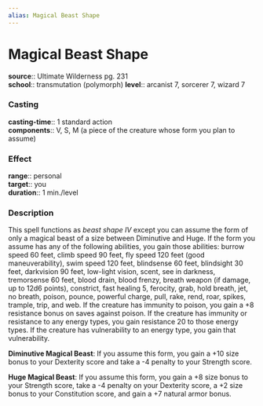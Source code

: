 ```yaml
---
alias: Magical Beast Shape
---
```


# Magical Beast Shape 

**source**:: Ultimate Wilderness pg. 231  
**school**:: transmutation (polymorph)
**level**:: arcanist 7, sorcerer 7, wizard 7

### Casting 

**casting-time**:: 1 standard action  
**components**:: V, S, M (a piece of the creature whose form you plan to assume)

### Effect 

**range**:: personal  
**target**:: you  
**duration**:: 1 min./level

### Description 

This spell functions as *beast shape IV* except you can assume the form of only a magical beast of a size between Diminutive and Huge. If the form you assume has any of the following abilities, you gain those abilities: burrow speed 60 feet, climb speed 90 feet, fly speed 120 feet (good maneuverability), swim speed 120 feet, blindsense 60 feet, blindsight 30 feet, darkvision 90 feet, low-light vision, scent, see in darkness, tremorsense 60 feet, blood drain, blood frenzy, breath weapon (if damage, up to 12d6 points), constrict, fast healing 5, ferocity, grab, hold breath, jet, no breath, poison, pounce, powerful charge, pull, rake, rend, roar, spikes, trample, trip, and web. If the creature has immunity to poison, you gain a +8 resistance bonus on saves against poison. If the creature has immunity or resistance to any energy types, you gain resistance 20 to those energy types. If the creature has vulnerability to an energy type, you gain that vulnerability.  
  
**Diminutive Magical Beast**: If you assume this form, you gain a +10 size bonus to your Dexterity score and take a -4 penalty to your Strength score.  
  
**Huge Magical Beast**: If you assume this form, you gain a +8 size bonus to your Strength score, take a -4 penalty on your Dexterity score, a +2 size bonus to your Constitution score, and gain a +7 natural armor bonus.

